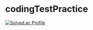 # codingTestPractice
[![Solved.ac Profile](http://mazassumnida.wtf/api/v2/generate_badge?boj=xoaxod)](https://solved.ac/xoaxod/)
